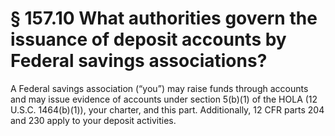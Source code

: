 # § 157.10   What authorities govern the issuance of deposit accounts by Federal savings associations?

A Federal savings association (“you”) may raise funds through accounts and may issue evidence of accounts under section 5(b)(1) of the HOLA (12 U.S.C. 1464(b)(1)), your charter, and this part. Additionally, 12 CFR parts 204 and 230 apply to your deposit activities.




